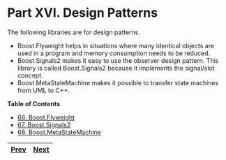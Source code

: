 # Part XVI. Design Patterns

The following libraries are for design patterns.
* Boost.Flyweight helps in situations where many identical objects are used in a program and memory consumption needs to be reduced.
* Boost.Signals2 makes it easy to use the observer design pattern. This library is called Boost.Signals2 because it implements the signal/slot concept.
* Boost.MetaStateMachine makes it possible to transfer state machines from UML to C++.

**Table of Contents**
* [66. Boost.Flyweight](boost.flyweight.md)
* [67. Boost.Signals2](boost.signals2.md)
* [68. Boost.MetaStateMachine](boost.msm.md)

[Prev](boost.uuid.md) | [Next](boost.flyweight.md)
--- | ---

